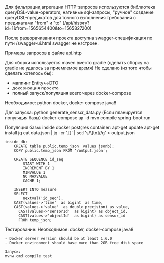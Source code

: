 Для фильтрации,агрегации HTTP-запросов используются библиотека queryDSL-value-operators,
нативные sql-запросы,
"ручное" создание queryDSL-предикатов для точного выполнения требования с предикатами "from" и "to"
(/api/history?id=1&from=1565654400&to=1565827200)

После разворачивания проекта доступна swagger-спецификация по пути /swagger-ui.html
swagger не настроен.

Примеры запросов в файле api.http.

Для сборки используется maven вместо gradle
(сделать сборку на gradle не удалось за приемлемое время)
Не сделано (из того чтобы сделать хотелось бы):
- маппинг Entity<->DTO
- докеризация проекта
- полный запуск/популяция всего через docker-compose

Необходимое:
python
docker, docker-compose
java8

Для запуска:
python generate_sensor_data.py (Если планируется популяция базы)
docker-compose up -d
mvn compile spring-boot:run

Популяция базы:
    inside docker postgres container:
        apt-get update
        apt-get install jq
        cat data.json | jq -cr '.[]' | sed 's/\\[tn]//g' > output.json
    
    inside db:
        CREATE table public.temp_json (values jsonb);
        COPY public.temp_json FROM '/output.json';
    
        CREATE SEQUENCE id_seq
            START WITH 1
            INCREMENT BY 1
            MINVALUE 1
            NO MAXVALUE
            CACHE 1;
        
        INSERT INTO measure
        SELECT
            nextval('id_seq'),
        CAST(values->'time'  as bigint) as time,
        CAST(values->'value'  as double precision) as value,
          CAST(values->'sensorId'  as bigint) as object_id,
          CAST(values->'objectId'  as bigint) as sensor_id
          FROM temp_json;
          
          
Тестирование:
    Необходимое:
    docker, docker-compose
    java8

    - Docker server version should be at least 1.6.0
    - Docker environment should have more than 2GB free disk space

    Запуск:
    mvnw.cmd compile test
